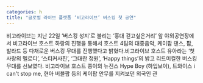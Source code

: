 ```yaml
---
categories: h
title: "글로벌 라이브 플랫폼 ‘비고라이브’ 버스킹 첫 공연"
---
```

비고라이브는 지난 22일 ‘버스킹 성지’로 불리는 ‘홍대 걷고싶은거리’ 앞 야외공연장에서 비고라이브 호스트 하랑의 진행을 통해서 호스트 4팀의 대중음악, 케이팝 댄스, 팝, 발라드 등 다채로운 버스킹 무대를 진행했다고 밝혔다.비고라이브 호스트 유아라는 ‘첫사랑의 멜로디’, ‘스티커사진’, ‘그대란 정원’, ‘Happy things’의 밝고 리드미컬한 버스킹 무대를 선보였다. 비고라이브 호스트 쫑이의 뉴진스 Hype Boy (하입보이), 트와이스 i can&#39;t stop me, 현아 버블팝 등의 케이팝 안무를 지켜보던 외국인 관